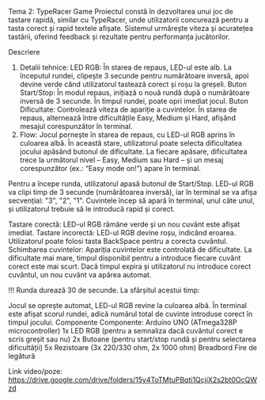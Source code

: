 Tema 2: TypeRacer Game
Proiectul constă în dezvoltarea unui joc de tastare rapidă, similar cu TypeRacer, unde utilizatorii concurează pentru a tasta corect și rapid textele afișate. Sistemul urmărește viteza și acuratețea tastării, oferind feedback și rezultate pentru performanța jucătorilor.

Descriere
1. Detalii tehnice:
LED RGB: În starea de repaus, LED-ul este alb. La începutul rundei, clipește 3 secunde pentru numărătoare inversă, apoi devine verde când utilizatorul tastează corect și roșu la greșeli.
Buton Start/Stop: În modul repaus, inițiază o nouă rundă după o numărătoare inversă de 3 secunde. În timpul rundei, poate opri imediat jocul.
Buton Dificultate: Controlează viteza de apariție a cuvintelor. În starea de repaus, alternează între dificultățile Easy, Medium și Hard, afișând mesajul corespunzător în terminal.
2. Flow:
Jocul pornește în starea de repaus, cu LED-ul RGB aprins în culoarea albă. În această stare, utilizatorul poate selecta dificultatea jocului apăsând butonul de dificultate. La fiecare apăsare, dificultatea trece la următorul nivel – Easy, Medium sau Hard – și un mesaj corespunzător (ex.: “Easy mode on!”) apare în terminal.

Pentru a începe runda, utilizatorul apasă butonul de Start/Stop. LED-ul RGB va clipi timp de 3 secunde (numărătoarea inversă), iar în terminal se va afișa secvențial: "3", "2", "1". Cuvintele încep să apară în terminal, unul câte unul, și utilizatorul trebuie să le introducă rapid și corect.

Tastare corectă: LED-ul RGB rămâne verde și un nou cuvânt este afișat imediat.
Tastare incorectă: LED-ul RGB devine roșu, indicând eroarea. Utilizatorul poate folosi tasta BackSpace pentru a corecta cuvântul.
Schimbarea cuvintelor: Apariția cuvintelor este controlată de dificultate. La dificultate mai mare, timpul disponibil pentru a introduce fiecare cuvânt corect este mai scurt. Dacă timpul expira și utilizatorul nu introduce corect cuvântul, un nou cuvânt va apărea automat.

!!! Runda durează 30 de secunde. La sfârșitul acestui timp:

Jocul se oprește automat, LED-ul RGB revine la culoarea albă.
În terminal este afișat scorul rundei, adică numărul total de cuvinte introduse corect în timpul jocului.
Componente
Componente:
Arduino UNO (ATmega328P microcontroller)
1x LED RGB (pentru a semnaliza dacă cuvântul corect e scris greșit sau nu)
2x Butoane (pentru start/stop rundă și pentru selectarea dificultății)
5x Rezistoare (3x 220/330 ohm, 2x 1000 ohm)
Breadbord
Fire de legătură

Link video/poze:
https://drive.google.com/drive/folders/15y4ToTMtuPBqti1QcjiX2s2bt0OcQWzd
